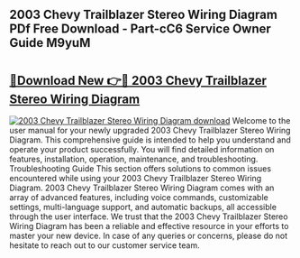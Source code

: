 ## 2003 Chevy Trailblazer Stereo Wiring Diagram PDf Free Download - Part-cC6 Service Owner Guide M9yuM

# <h2><a href="http://dfunamj.blite.top/?on=2003+Chevy+Trailblazer+Stereo+Wiring+Diagram">🔗Download New 👉🔴 2003 Chevy Trailblazer Stereo Wiring Diagram</a></h2>

[![2003 Chevy Trailblazer Stereo Wiring Diagram download](https://i.imgur.com/lujVjoI.png)](http://dfunamj.blite.top/?on=2003+Chevy+Trailblazer+Stereo+Wiring+Diagram)
Welcome to the user manual for your newly upgraded 2003 Chevy Trailblazer Stereo Wiring Diagram. This comprehensive guide is intended to help you understand and operate your product successfully. You will find detailed information on features, installation, operation, maintenance, and troubleshooting. Troubleshooting Guide This section offers solutions to common issues encountered while using your 2003 Chevy Trailblazer Stereo Wiring Diagram. 2003 Chevy Trailblazer Stereo Wiring Diagram comes with an array of advanced features, including voice commands, customizable settings, multi-language support, and automatic backups, all accessible through the user interface. We trust that the 2003 Chevy Trailblazer Stereo Wiring Diagram has been a reliable and effective resource in your efforts to master your new device. In case of any queries or concerns, please do not hesitate to reach out to our customer service team.
